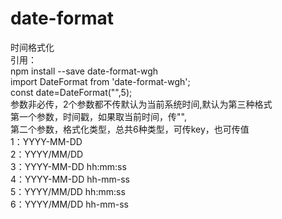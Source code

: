 # date-format
时间格式化</br>
引用：</br>
npm install --save date-format-wgh</br>
import DateFormat from 'date-format-wgh';</br>
const date=DateFormat("",5);</br>
参数非必传，2个参数都不传默认为当前系统时间,默认为第三种格式</br>
第一个参数，时间戳，如果取当前时间，传"",</br>
第二个参数，格式化类型，总共6种类型，可传key，也可传值</br>
1：YYYY-MM-DD</br>
2：YYYY/MM/DD</br>
3：YYYY-MM-DD hh:mm:ss</br>
4：YYYY-MM-DD hh-mm-ss</br>
5：YYYY/MM/DD hh:mm:ss</br>
6：YYYY/MM/DD hh-mm-ss</br>
